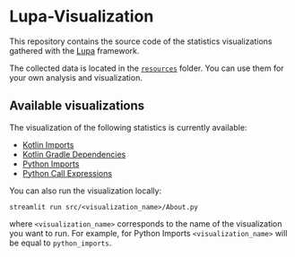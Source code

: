# Lupa-Visualization
This repository contains the source code of the statistics visualizations gathered with the [Lupa](https://github.com/JetBrains-Research/Lupa) framework. 

The collected data is located in the [`resources`](./resources) folder. You can use them for your own analysis and visualization.

## Available visualizations
The visualization of the following statistics is currently available:
- [Kotlin Imports](https://share.streamlit.io/girz0n/kotlin-analysis-visualization/main/src/kotlin_imports/app.py)
- [Kotlin Gradle Dependencies](https://share.streamlit.io/girz0n/kotlin-analysis-visualization/main/src/kotlin_gradle_dependencies/app.py)
- [Python Imports](https://share.streamlit.io/girz0n/kotlin-analysis-visualization/main/src/python_imports/app.py)
- [Python Call Expressions](https://share.streamlit.io/girz0n/kotlin-analysis-visualization/main/src/python_call_expressions/app.py)

You can also run the visualization locally:
```
streamlit run src/<visualization_name>/About.py
```
where `<visualization_name>` corresponds to the name of the visualization you want to run. For example, for Python Imports `<visualization_name>` will be equal to `python_imports`.
